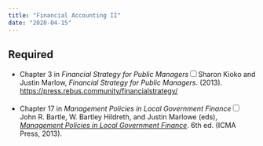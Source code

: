 ```yaml
---
title: "Financial Accounting II"
date: "2020-04-15"
---
```


## Required
<ul>
<li><i class="fas fa-book"></i> Chapter 3 in <em>Financial Strategy for Public Managers</em><span class="citation"><span><label for="sn-1" class="margin-toggle sidenote-number"></label><input type="checkbox" id="sn-1" class="margin-toggle"/><span class="sidenote">Sharon Kioko and Justin Marlow, <em>Financial Strategy for Public Managers</em>. (2013). <a href="https://press.rebus.community/financialstrategy/">https://press.rebus.community/financialstrategy/</a><br />
<br />
</span></span></span></li>
<li><i class="fas fa-book"></i> Chapter 17 in <em>Management Policies in Local Government Finance</em><span class="citation"><span><label for="sn-1" class="margin-toggle sidenote-number"></label><input type="checkbox" id="sn-1" class="margin-toggle"/><span class="sidenote">John R. Bartle, W. Bartley Hildreth, and Justin Marlowe (eds), <a href="https://icma.org/publications/management-policies-local-government-finance-6th-edition"><em>Management Policies in Local Government Finance</em></a>. 6th ed. (ICMA Press, 2013).<br />
<br />
</span></span></span></li>
</ul>
